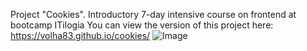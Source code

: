 Project "Cookies". 
Introductory 7-day intensive course on frontend at bootcamp ITilogia
You can view the version of this project here: https://volha83.github.io/cookies/
![Image](https://github.com/user-attachments/assets/a59702b8-5d8e-42e7-b5dc-444ef7421b68)
